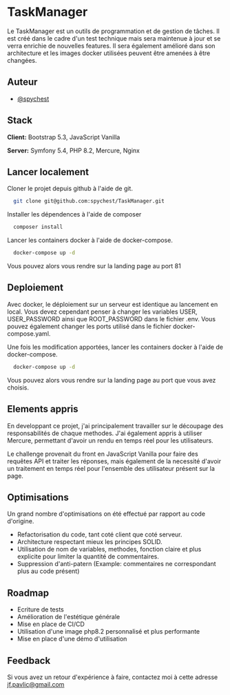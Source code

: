 
# TaskManager
Le TaskManager est un outils de programmation et de gestion de tâches. Il est créé dans le cadre d'un test technique mais sera maintenue à jour et se verra enrichie de nouvelles features. Il sera également amélioré dans son architecture et les images docker utilisées peuvent être amenées à être changées.

## Auteur
- [@spychest](https://www.github.com/spychest)


## Stack
**Client:** Bootstrap 5.3, JavaScript Vanilla

**Server:** Symfony 5.4, PHP 8.2, Mercure, Nginx

## Lancer localement
Cloner le projet depuis github à l'aide de git.
```bash
  git clone git@github.com:spychest/TaskManager.git
```
Installer les dépendences à l'aide de composer
```bash
  composer install
```
Lancer les containers docker à l'aide de docker-compose.
```bash
  docker-compose up -d
```
Vous pouvez alors vous rendre sur la landing page au port 81


## Deploiement
Avec docker, le déploiement sur un serveur est identique au lancement en local. Vous devez cependant penser à changer les variables USER, USER_PASSWORD ainsi que ROOT_PASSWORD dans le fichier .env. Vous pouvez également changer les ports utilisé dans le fichier docker-compose.yaml.

Une fois les modification apportées, lancer les containers docker à l'aide de docker-compose.
```bash
  docker-compose up -d
```
Vous pouvez alors vous rendre sur la landing page au port que vous avez choisis.

## Elements appris
En developpant ce projet, j'ai principalement travailler sur le découpage des responsabilités de chaque methodes. J'ai également appris à utiliser Mercure, permettant d'avoir un rendu en temps réel pour les utilisateurs.

Le challenge provenait du front en JavaScript Vanilla pour faire des requêtes API et traiter les réponses, mais également de la necessité d'avoir un traitement en temps réel pour l'ensemble des utilisateur présent sur la page.

## Optimisations
Un grand nombre d'optimisations on été effectué par rapport au code d'origine.
- Refactorisation du code, tant coté client que coté serveur. 
- Architecture respectant mieux les principes SOLID. 
- Utilisation de nom de variables, methodes, fonction claire et plus explicite pour limiter la quantité de commentaires.
- Suppression d'anti-patern (Example: commentaires ne correspondant plus au code présent)

## Roadmap
- Ecriture de tests
- Amélioration de l'estétique générale
- Mise en place de CI/CD
- Utilisation d'une image php8.2 personnalisé et plus performante
- Mise en place d'une démo d'utilisation


## Feedback
Si vous avez un retour d'expérience à faire, contactez moi à cette adresse jf.pavlic@gmail.com
